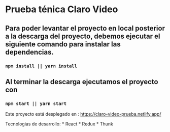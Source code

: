 # Prueba ténica Claro Video

## Para poder levantar el proyecto en local posterior a la descarga del proyecto, debemos ejecutar el siguiente comando para instalar las dependencias.

### `npm install || yarn install`

## Al terminar la descarga ejecutamos el proyecto con
### `npm start || yarn start`

Este proyecto está desplegado en : https://claro-video-prueba.netlify.app/

Tecnologias de desarrollo:
    * React
    * Redux
    * Thunk